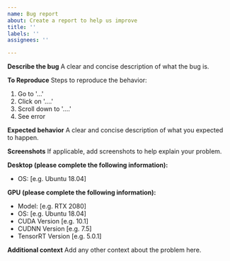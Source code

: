 ```yaml
---
name: Bug report
about: Create a report to help us improve
title: ''
labels: ''
assignees: ''

---
```


**Describe the bug**
A clear and concise description of what the bug is.

**To Reproduce**
Steps to reproduce the behavior:
1. Go to '...'
2. Click on '....'
3. Scroll down to '....'
4. See error

**Expected behavior**
A clear and concise description of what you expected to happen.

**Screenshots**
If applicable, add screenshots to help explain your problem.

**Desktop (please complete the following information):**
 - OS: [e.g. Ubuntu 18.04]

**GPU (please complete the following information):**
 - Model: [e.g. RTX 2080]
 - OS: [e.g. Ubuntu 18.04]
 - CUDA Version [e.g. 10.1]
 - CUDNN Version [e.g. 7.5]
 - TensorRT Version [e.g. 5.0.1]

**Additional context**
Add any other context about the problem here.
